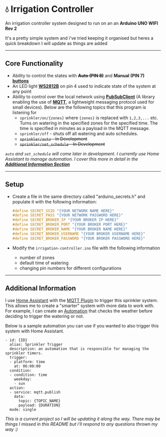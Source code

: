 # 💧 Irrigation Controller
An irrigation controller system designed to run on an an **Arduino UNO WIFI Rev 2**

It's a pretty simple system and i've tried keeping it organised but heres a quick breakdown I will update as things are added

---

## Core Functionality
- Ability to control the states with ~~**Auto (PIN 8)**~~ and **Manual (PIN 7)** [**buttons**](https://www.sparkfun.com/products/9190)
- An LED light [**WS2812B**](https://www.sparkfun.com/products/13282) on pin 4 used to indicate state of the system at any point
- Ability to control over the local network using [**PubSubClient**](https://www.arduino.cc/reference/en/libraries/pubsubclient/) (A library enabling the use of [**MQTT**](https://mqtt.org/), a lightweight messaging protocol used for small devices). Below are the following topics that this program is listening for
  - `sprinkler/on/{zones}` where `{zones}` is replaced with `1,2,3,...` etc. Turns on watering in the specified zones for the specified time. The time is specified in minutes as a payload in the MQTT message.
  - `sprinkler/off` - shuts off all watering and auto schedules.
  - ~~`sprinkler/auto` - In Development~~
  - ~~`sprinkler/set_schedule` - In Development~~

*`auto` and `set_schedule` will come later in development. I currently use Home Assistant to manage automation. I cover this more in detail in the [**Additional Information Section**](#additional-information)*

---

## Setup
- Create a file in the same directory called "arduino_secrets.h" and populate it with the following information:

    ```c
    #define SECRET_SSID "{YOUR NETWORK NAME HERE}"
    #define SECRET_PASS "{YOUR NETWORK PASSWORD HERE}"
    #define SECRET_BROKER_IP "{YOUR BROKER IP HERE}"
    #define SECRET_BROKER_PORT "{YOUR BROKER PORT HERE}"
    #define SECRET_BROKER_NAME "{YOUR BROKER NAME HERE}"
    #define SECRET_BROKER_USERNAME "{YOUR BROKER USERNAME HERE}"
    #define SECRET_BROKER_PASSWORD "{YOUR BROKER PASSWORD HERE}"
    ```
- Modify the `irrigation-controller.ino` file with the following information
  - number of zones 
  - default time of watering
  - changing pin numbers for different configurations

-----

## Additional Information
I use [Home Assistant](https://www.home-assistant.io/) with the [MQTT Plugin](https://www.home-assistant.io/integrations/mqtt/) to trigger this sprinkler system. This allows me to create a "smarter" system with more data to work with. For example, I can create an [Automation](https://www.home-assistant.io/docs/automation/) that checks the weather before deciding to trigger the watering or not.

Below is a sample automation you can use if you wanted to also trigger this system with Home Assistant.

```
- id: {ID}
  alias: Sprinkler Trigger
  description: an automation that is responsible for managing the sprinkler timers.
  trigger:
  - platform: time
    at: 06:00:00
  condition:
  - condition: time
    weekday:
    - sun
  action:
  - service: mqtt.publish
    data:
      topic: {TOPIC_NAME}
      payload: {DURATION}
  mode: single
```

*This is a current project so I will be updating it along the way. There may be things I missed in this README but i'll respond to any questions thrown my way :)*
